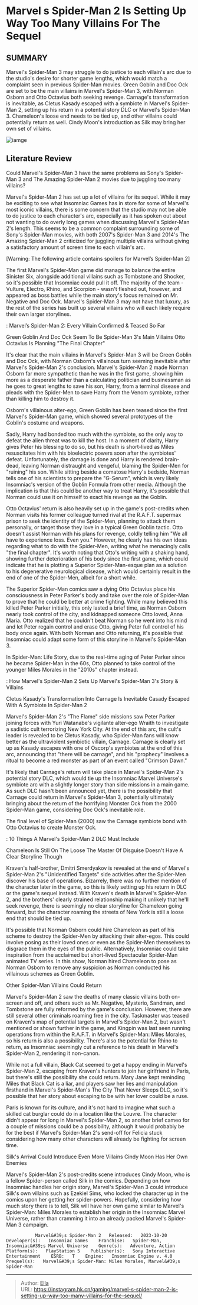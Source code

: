 # Marvel s Spider-Man 2 Is Setting Up Way Too Many Villains For The Sequel


## SUMMARY 



  Marvel&#39;s Spider-Man 3 may struggle to do justice to each villain&#39;s arc due to the studio&#39;s desire for shorter game lengths, which would match a complaint seen in previous Spider-Man movies.   Green Goblin and Doc Ock are set to be the main villains in Marvel&#39;s Spider-Man 3, with Norman Osborn and Otto Octavius both seeking revenge.   Carnage&#39;s transformation is inevitable, as Cletus Kasady escaped with a symbiote in Marvel&#39;s Spider-Man 2, setting up his return in a potential story DLC or Marvel&#39;s Spider-Man 3.   Chameleon&#39;s loose end needs to be tied up, and other villains could potentially return as well. Cindy Moon&#39;s introduction as Silk may bring her own set of villains.  

![iamge](https://static1.srcdn.com/wordpress/wp-content/uploads/2023/11/_1-marvel-s-spider-man-2-is-setting-up-way-too-many-villains-for-the-sequel.jpg)

## Literature Review

Could Marvel&#39;s Spider-Man 3 have the same problems as Sony&#39;s Spider-Man 3 and The Amazing Spider-Man 2 movies due to juggling too many villains?




Marvel&#39;s Spider-Man 2 has set up a lot of villains for its sequel. While it may be exciting to see what Insomniac Games has in store for some of Marvel&#39;s most iconic villains, there is some concern that the studio may not be able to do justice to each character&#39;s arc, especially as it has spoken out about not wanting to do overly long games when discussing Marvel&#39;s Spider-Man 2&#39;s length. This seems to be a common complaint surrounding some of Sony&#39;s Spider-Man movies, with both 2007&#39;s Spider-Man 3 and 2014&#39;s The Amazing Spider-Man 2 criticized for juggling multiple villains without giving a satisfactory amount of screen time to each villain&#39;s arc.




[Warning: The following article contains spoilers for Marvel’s Spider-Man 2]

The first Marvel&#39;s Spider-Man game did manage to balance the entire Sinister Six, alongside additional villains such as Tombstone and Shocker, so it&#39;s possible that Insomniac could pull it off. The majority of the team - Vulture, Electro, Rhino, and Scorpion - wasn&#39;t fleshed out, however, and appeared as boss battles while the main story&#39;s focus remained on Mr. Negative and Doc Ock. Marvel&#39;s Spider-Man 3 may not have that luxury, as the rest of the series has built up several villains who will each likely require their own larger storylines.

 : Marvel’s Spider-Man 2: Every Villain Confirmed &amp; Teased So Far


 Green Goblin And Doc Ock Seem To Be Spider-Man 3&#39;s Main Villains 
Otto Octavius Is Planning &#34;The Final Chapter&#34;
         

It&#39;s clear that the main villains in Marvel&#39;s Spider-Man 3 will be Green Goblin and Doc Ock, with Norman Osborn&#39;s villainous turn seeming inevitable after Marvel&#39;s Spider-Man 2&#39;s conclusion. Marvel&#39;s Spider-Man 2 made Norman Osborn far more sympathetic than he was in the first game, showing him more as a desperate father than a calculating politician and businessman as he goes to great lengths to save his son, Harry, from a terminal disease and pleads with the Spider-Men to save Harry from the Venom symbiote, rather than killing him to destroy it.






Osborn&#39;s villainous alter-ego, Green Goblin has been teased since the first Marvel&#39;s Spider-Man game, which showed several prototypes of the Goblin&#39;s costume and weapons.




Sadly, Harry had bonded too much with the symbiote, so the only way to defeat the alien threat was to kill the host. In a moment of clarity, Harry gives Peter his blessing to do so, but his death is short-lived as Miles resuscitates him with his bioelectric powers soon after the symbiotes&#39; defeat. Unfortunately, the damage is done and Harry is rendered brain-dead, leaving Norman distraught and vengeful, blaming the Spider-Men for &#34;ruining&#34; his son. While sitting beside a comatose Harry&#39;s bedside, Norman tells one of his scientists to prepare the &#34;G-Serum&#34;, which is very likely Insomniac&#39;s version of the Goblin Formula from other media. Although the implication is that this could be another way to treat Harry, it&#39;s possible that Norman could use it on himself to exact his revenge as the Goblin.




Otto Octavius&#39; return is also heavily set up in the game&#39;s post-credits when Norman visits his former colleague turned rival at the R.A.F.T. supermax prison to seek the identity of the Spider-Men, planning to attack them personally, or target those they love in a typical Green Goblin tactic. Otto doesn&#39;t assist Norman with his plans for revenge, coldly telling him &#34;We all have to experience loss. Even you.&#34; However, he clearly has his own ideas regarding what to do with the Spider-Men, writing what he menacingly calls &#34;the final chapter&#34;. It&#39;s worth noting that Otto&#39;s writing with a shaking hand, showing further deterioration of his body since the first game, which could indicate that he is plotting a Superior Spider-Man-esque plan as a solution to his degenerative neurological disease, which would certainly result in the end of one of the Spider-Men, albeit for a short while.

The Superior Spider-Man comics saw a dying Otto Octavius place his consciousness in Peter Parker&#39;s body and take over the role of Spider-Man to prove that he could be better at crime fighting. While many believed this killed Peter Parker initially, this only lasted a brief time, as Norman Osborn nearly took control of the city, and kidnapped someone Otto loved, Anna Maria. Otto realized that he couldn&#39;t beat Norman so he went into his mind and let Peter regain control and erase Otto, giving Peter full control of his body once again. With both Norman and Otto returning, it&#39;s possible that Insomniac could adapt some form of this storyline in Marvel&#39;s Spider-Man 3.






In Spider-Man: Life Story, due to the real-time aging of Peter Parker since he became Spider-Man in the 60s, Otto planned to take control of the younger Miles Morales in the &#34;2010s&#34; chapter instead.




 : How Marvel&#39;s Spider-Man 2 Sets Up Marvel&#39;s Spider-Man 3&#39;s Story &amp; Villains



 Cletus Kasady&#39;s Transformation Into Carnage Is Inevitable 
Casady Escaped With A Symbiote In Spider-Man 2
          

Marvel&#39;s Spider-Man 2&#39;s &#34;The Flame&#34; side missions saw Peter Parker joining forces with Yuri Watanabe&#39;s vigilante alter-ego Wraith to investigate a sadistic cult terrorizing New York City. At the end of this arc, the cult&#39;s leader is revealed to be Cletus Kasady, who Spider-Man fans will know better as the ultraviolent symbiotic villain, Carnage. Carnage is clearly set up as Kasady escapes with one of Oscorp&#39;s symbiotes at the end of this arc, announcing that &#34;there will be carnage&#34;, and his &#34;prophecy&#34; involves a ritual to become a red monster as part of an event called &#34;Crimson Dawn.&#34;




It&#39;s likely that Carnage&#39;s return will take place in Marvel&#39;s Spider-Man 2&#39;s potential story DLC, which would tie up the Insomniac Marvel Universe&#39;s symbiote arc with a slightly longer story than side missions in a main game. As such DLC hasn&#39;t been announced yet, there is the possibility that Carnage could return in Marvel&#39;s Spider-Man 3, potentially ultimately bringing about the return of the horrifying Monster Ock from the 2000 Spider-Man game, considering Doc Ock&#39;s inevitable role.



The final level of Spider-Man (2000) saw the Carnage symbiote bond with Otto Octavius to create Monster Ock.




 : 10 Things A Marvel&#39;s Spider-Man 2 DLC Must Include



 Chameleon Is Still On The Loose 
The Master Of Disguise Doesn&#39;t Have A Clear Storyline Though
          




Kraven&#39;s half-brother, Dmitri Smerdyakov is revealed at the end of Marvel&#39;s Spider-Man 2&#39;s &#34;Unidentified Targets&#34; side activities after the Spider-Men discover his base of operations. Bizarrely, there was no further mention of the character later in the game, so this is likely setting up his return in DLC or the game&#39;s sequel instead. With Kraven&#39;s death in Marvel&#39;s Spider-Man 2, and the brothers&#39; clearly strained relationship making it unlikely that he&#39;ll seek revenge, there is seemingly no clear storyline for Chameleon going forward, but the character roaming the streets of New York is still a loose end that should be tied up.

It&#39;s possible that Norman Osborn could hire Chameleon as part of his scheme to destroy the Spider-Men by attacking their alter-egos. This could involve posing as their loved ones or even as the Spider-Men themselves to disgrace them in the eyes of the public. Alternatively, Insomniac could take inspiration from the acclaimed but short-lived Spectacular Spider-Man animated TV series. In this show, Norman hired Chameleon to pose as Norman Osborn to remove any suspicion as Norman conducted his villainous schemes as Green Goblin.






 Other Spider-Man Villains Could Return 
         

Marvel&#39;s Spider-Man 2 saw the deaths of many classic villains both on-screen and off, and others such as Mr. Negative, Mysterio, Sandman, and Tombstone are fully reformed by the game&#39;s conclusion. However, there are still several other criminals roaming free in the city. Taskmaster was teased on Kraven&#39;s map of potential targets in Marvel&#39;s Spider-Man 2, but wasn&#39;t mentioned or shown further in the game, and Kingpin was last seen running operations from within the R.A.F.T. in Marvel&#39;s Spider-Man: Miles Morales​​​​​, so his return is also a possibility. There&#39;s also the potential for Rhino to return, as Insomniac seemingly cut a reference to his death in Marvel&#39;s Spider-Man 2, rendering it non-canon.

While not a full villain, Black Cat seemed to get a happy ending in Marvel&#39;s Spider-Man 2, escaping from Kraven&#39;s hunters to join her girlfriend in Paris, but there&#39;s still the possibility she could return. Mary Jane kept reminding Miles that Black Cat is a liar, and players saw her lies and manipulation firsthand in Marvel&#39;s Spider-Man&#39;s The City That Never Sleeps DLC, so it&#39;s possible that her story about escaping to be with her lover could be a ruse.




Paris is known for its culture, and it&#39;s not hard to imagine what such a skilled cat burglar could do in a location like the Louvre. The character didn&#39;t appear for long in Marvel&#39;s Spider-Man 2, so another brief cameo for a couple of missions could be a possibility, although it would probably be for the best if Marvel&#39;s Spider-Man 2&#39;s send-off for Felicia stuck considering how many other characters will already be fighting for screen time.



 Silk&#39;s Arrival Could Introduce Even More Villains 
Cindy Moon Has Her Own Enemies
          

Marvel&#39;s Spider-Man 2&#39;s post-credits scene introduces Cindy Moon, who is a fellow Spider-person called Silk in the comics. Depending on how Insomniac handles her origin story, Marvel&#39;s Spider-Man 3 could introduce Silk&#39;s own villains such as Ezekiel Sims, who locked the character up in the comics upon her getting her spider-powers. Hopefully, considering how much story there is to tell, Silk will have her own game similar to Marvel&#39;s Spider-Man: Miles Morales to establish her origin in the Insomniac Marvel Universe, rather than cramming it into an already packed Marvel&#39;s Spider-Man 3 campaign.




               Marvel&#39;s Spider-Man 2   Released:   2023-10-20    Developer(s):   Insomniac Games    Franchise:   Spider-Man, Insomniac&#39;s Marvel Universe    Genre(s):   Adventure, Action    Platform(s):   PlayStation 5    Publisher(s):   Sony Interactive Entertainment    ESRB:   T    Engine:   Insomniac Engine v. 4.0    Prequel(s):   Marvel&#39;s Spider-Man: Miles Morales, Marvel&#39;s Spider-Man      

---

> Author: [Ella](https://instagram.hk.cn/)  
> URL: https://instagram.hk.cn/gaming/marvel-s-spider-man-2-is-setting-up-way-too-many-villains-for-the-sequel/  

